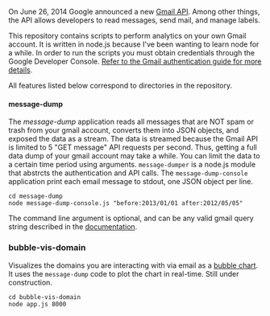 On June 26, 2014 Google announced a new [Gmail API](https://developers.google.com/gmail/api/). Among other things, the API allows developers to read messages, send mail, and manage labels.

This repository contains scripts to perform analytics on your own Gmail account. It is written in node.js because I've been wanting to learn node for a while. In order to run the scripts you must obtain credentials through the Google Developer Console. [Refer to the Gmail authentication guide for more details](https://developers.google.com/gmail/api/auth/about-auth).

All features listed below correspond to directories in the repository.

#### message-dump

The *message-dump* application reads all messages that are NOT spam or trash from your gmail account, converts them into JSON objects, and exposed the data as a stream. The data is streamed because the Gmail API is limited to 5 "GET message" API requests per second. Thus, getting a full data dump of your gmail account may take a while. You can limit the data to a certain time period using arguments. `message-dumper` is a node.js module that abstrcts the authentication and API calls. The `message-dump-console` application print each email message to stdout, one JSON object per line.

    cd message-dump
    node message-dump-console.js "before:2013/01/01 after:2012/05/05"

The command line argument is optional, and can be any valid gmail query string described in the [documentation](https://support.google.com/mail/answer/7190?hl=en).


### bubble-vis-domain

Visualizes the domains you are interacting with via email as a [bubble chart](http://bl.ocks.org/mbostock/4063269). It uses the `message-dump` code to plot the chart in real-time. Still under construction.

    cd bubble-vis-domain
    node app.js 8000